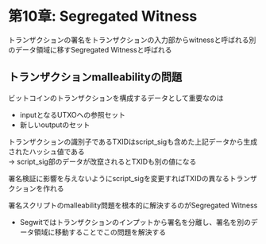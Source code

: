 # 第10章: Segregated Witness
トランザクションの署名をトランザクションの入力部からwitnessと呼ばれる別のデータ領域に移すSegregated Witnessと呼ばれる

## トランザクションmalleabilityの問題
ビットコインのトランザクションを構成するデータとして重要なのは
- inputとなるUTXOへの参照セット
- 新しいoutputのセット

トランザクションの識別子であるTXIDはscript_sigも含めた上記データから生成されたハッシュ値である  
→ script_sig部のデータが改竄されるとTXIDも別の値になる  

署名検証に影響を与えないようにscript_sigを変更すればTXIDの異なるトランザクションを作れる  

署名スクリプトのmalleability問題を根本的に解決するのがSegregated Witness
- Segwitではトランザクションのインプットから署名を分離し、署名を別のデータ領域に移動することでこの問題を解決する








































